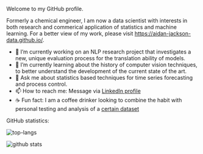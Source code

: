 Welcome to my GitHub profile. 

Formerly a chemical engineer, I am now a data scientist with interests in both research and commerical application of statistics and machine learning. For a better view of my work, please visit https://aidan-jackson-data.github.io/.

- 🔭 I’m currently working on an NLP research project that investigates a new, unique evaluation process for the translation ability of models.
- 🌱 I’m currently learning about the history of computer vision techniques, to better understand the development of the current state of the art.
- 💬 Ask me about statistics based techniques for time series forecasting and process control.
- 📫 How to reach me: Message via [LinkedIn profile](https://www.linkedin.com/in/aidan-jackson/)
- ☕️ Fun fact: I am a coffee drinker looking to combine the habit with personal testing and analysis of a [certain dataset](https://github.com/rfordatascience/tidytuesday/blob/master/data/2020/2020-07-07/readme.md)

GitHub statistics:

![top-langs](https://github-readme-stats.vercel.app/api/top-langs?username=aidan-jackson-data&show_icons=true&theme=default)

![github stats](https://github-readme-stats.vercel.app/api?username=aidan-jackson-data&show_icons=true&theme=default)
